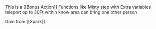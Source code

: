 This is a [[Bonus Action]] Functions like [Misty step](https://roll20.net/compendium/dnd5e/Misty%20Step#content) with Extra variables teleport op to 30Ft within know area can bring one other person

Gain from [[Spark]]